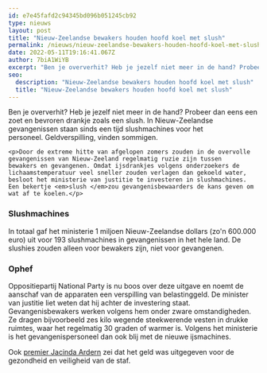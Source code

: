```yaml
---
id: e7e45fafd2c94345bd096b051245cb92
type: nieuws
layout: post
title: "Nieuw-Zeelandse bewakers houden hoofd koel met slush"
permalink: /nieuws/nieuw-zeelandse-bewakers-houden-hoofd-koel-met-slush/
date: 2022-05-11T19:16:41.067Z
author: 7biA1WiYB
excerpt: "Ben je oververhit? Heb je jezelf niet meer in de hand? Probeer dan eens een zoet en bevroren drankje zoals een slush. In Nieuw-Zeelandse gevangenissen staan sinds een tijd slushmachines voor het personeel. Geldverspilling, vinden sommigen.  "
seo:
  description: "Nieuw-Zeelandse bewakers houden hoofd koel met slush"
  title: "Nieuw-Zeelandse bewakers houden hoofd koel met slush"
---
```

Ben je oververhit? Heb je jezelf niet meer in de hand? Probeer dan eens een zoet en bevroren drankje zoals een slush. In Nieuw-Zeelandse gevangenissen staan sinds een tijd slushmachines voor het personeel. Geldverspilling, vinden sommigen.  

    <p>Door de extreme hitte van afgelopen zomers zouden in de overvolle gevangenissen van Nieuw-Zeeland regelmatig ruzie zijn tussen bewakers en gevangenen. Omdat ijsdrankjes volgens onderzoekers de lichaamstemperatuur veel sneller zouden verlagen dan gekoeld water, besloot het ministerie van justitie te investeren in slushmachines. Een bekertje <em>slush </em>zou gevangenisbewaarders de kans geven om wat af te koelen.</p>
<h3>Slushmachines</h3>
<p>In totaal gaf het ministerie 1 miljoen Nieuw-Zeelandse dollars (zo'n 600.000 euro) uit voor 193 slushmachines in gevangenissen in het hele land. De slushies zouden alleen voor bewakers zijn, niet voor gevangenen.</p>
<h3>Ophef</h3>
<p>Oppositiepartij National Party is nu boos over deze uitgave en noemt de aanschaf van de apparaten een verspilling van belastinggeld. De minister van justitie liet weten dat hij achter de investering staat. Gevangenisbewakers werken volgens hem onder zware omstandigheden. Ze dragen bijvoorbeeld zes kilo wegende steekwerende vesten in drukke ruimtes, waar het regelmatig 30 graden of warmer is. Volgens het ministerie is het gevangenispersoneel dan ook blij met de nieuwe ijsmachines.</p>
<p>Ook <a href="https://7dagen.netlify.app/nieuws/first-lady-met-first-baby" target="_blank">premier Jacinda Ardern</a> zei dat het geld was uitgegeven voor de gezondheid en veiligheid van de staf.</p>  
